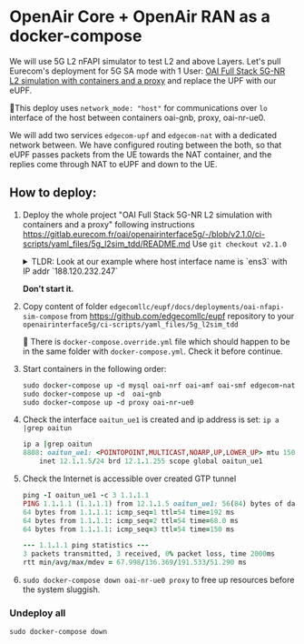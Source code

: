 # OpenAir Core + OpenAir RAN as a docker-compose
We will use 5G L2 nFAPI simulator to test L2 and above Layers. Let's pull Eurecom's deployment for 5G SA mode with 1 User: [OAI Full Stack 5G-NR L2 simulation with containers and a proxy](https://gitlab.eurecom.fr/oai/openairinterface5g/-/tree/v2.1.0/ci-scripts/yaml_files/5g_l2sim_tdd) and replace the UPF with our eUPF.

📝This deploy uses `network_mode: "host"` for communications over `lo` interface of the host between containers oai-gnb, proxy, oai-nr-ue0.

We will add two services `edgecom-upf` and `edgecom-nat` with a dedicated network between. We have configured routing between the both, so that eUPF passes packets from the UE towards the NAT container, and the replies come through NAT to eUPF and down to the UE.

## How to deploy:
1. Deploy  the whole project "OAI Full Stack 5G-NR L2 simulation with containers and a proxy" 
    following instructions https://gitlab.eurecom.fr/oai/openairinterface5g/-/blob/v2.1.0/ci-scripts/yaml_files/5g_l2sim_tdd/README.md
    Use `git checkout v2.1.0` 

    <details><summary>TLDR: Look at our example where host interface name is `ens3` with IP addr `188.120.232.247`</summary>
    <p>

    ```ruby
    sergo@edgecom:~/gitlab$ git clone -n https://gitlab.eurecom.fr/oai/openairinterface5g.git
    sergo@edgecom:~/gitlab$ cd openairinterface5g/
    sergo@edgecom:~/gitlab/openairinterface5g$ git checkout v2.1.0
        Note: switching to 'v2.1.0'.
        ...
        HEAD is now at f1d080d315 chore(ci): updating 5G rfsimulator scenarios to release v2.0


    cd ci-scripts/yaml_files/5g_l2sim_tdd/

    nano docker-compose.yaml
                - DEFAULT_DNS_IPV4_ADDRESS=169.254.25.10  #172.21.3.100

    nano ../../conf_files/gnb.sa.band78.106prb.l2sim.conf
        NETWORK_INTERFACES :
        {
            GNB_INTERFACE_NAME_FOR_NG_AMF            = "ens3";
            GNB_IPV4_ADDRESS_FOR_NG_AMF              = "188.120.232.247";
            GNB_INTERFACE_NAME_FOR_NGU               = "ens3";
            GNB_IPV4_ADDRESS_FOR_NGU                 = "188.120.232.247";
            GNB_PORT_FOR_NGU                         = 2152; # Spec 2152
        };

    nano ../../conf_files/nrue.band78.106prb.l2sim.conf
    MACRLCs = (
            {
            num_cc = 1;
            tr_n_preference = "nfapi";
            local_n_if_name  = "ens3";
            remote_n_address = "127.0.0.1"; //Proxy IP
            local_n_address  = "127.0.0.1";


    sudo docker pull oaisoftwarealliance/proxy:develop
    sudo docker image tag oaisoftwarealliance/proxy:develop oai-lte-multi-ue-proxy:latest

    sudo ifconfig lo: 127.0.0.2 netmask 255.0.0.0 up
    ```

    </p>
    </details> 
    </p>

    **Don't start it.**

2. Copy content of folder `edgecomllc/eupf/docs/deployments/oai-nfapi-sim-compose` from https://github.com/edgecomllc/eupf repository to your `openairinterface5g/ci-scripts/yaml_files/5g_l2sim_tdd`

    📝 There is `docker-compose.override.yml` file which should happen to be in the same folder with `docker-compose.yml`. Check it before continue.
3. Start containers in the following order:
    ```ruby
    sudo docker-compose up -d mysql oai-nrf oai-amf oai-smf edgecom-nat edgecom-upf
    sudo docker-compose up -d  oai-gnb
    sudo docker-compose up -d proxy oai-nr-ue0
    ```
4. Check the interface `oaitun_ue1` is created and ip address is set: `ip a |grep oaitun`
    ```ruby
    ip a |grep oaitun
    8808: oaitun_ue1: <POINTOPOINT,MULTICAST,NOARP,UP,LOWER_UP> mtu 1500 qdisc fq_codel state UNKNOWN group default qlen 500
        inet 12.1.1.5/24 brd 12.1.1.255 scope global oaitun_ue1
    ```
5. Check the Internet is accessible over created GTP tunnel
    ```ruby
    ping -I oaitun_ue1 -c 3 1.1.1.1
    PING 1.1.1.1 (1.1.1.1) from 12.1.1.5 oaitun_ue1: 56(84) bytes of data.
    64 bytes from 1.1.1.1: icmp_seq=1 ttl=54 time=192 ms
    64 bytes from 1.1.1.1: icmp_seq=2 ttl=54 time=68.0 ms
    64 bytes from 1.1.1.1: icmp_seq=3 ttl=54 time=150 ms
    
    --- 1.1.1.1 ping statistics ---
    3 packets transmitted, 3 received, 0% packet loss, time 2000ms
    rtt min/avg/max/mdev = 67.998/136.369/191.533/51.290 ms
    ```
6. `sudo docker-compose down oai-nr-ue0 proxy` to free up resources before the system sluggish.

### Undeploy all
`sudo docker-compose down`

